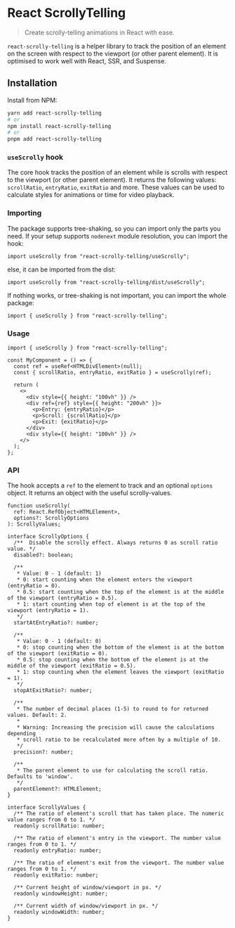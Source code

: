 # React ScrollyTelling

> Create scrolly-telling animations in React with ease.

`react-scrolly-telling` is a helper library to track the position of an element on the screen with respect to the viewport (or other parent element). It is optimised to work well with React, SSR, and Suspense.

## Installation

Install from NPM:

```sh
yarn add react-scrolly-telling
# or
npm install react-scrolly-telling
# or
pnpm add react-scrolly-telling
```

### `useScrolly` hook

The core hook tracks the position of an element while is scrolls with respect to the viewport (or other parent element). It returns the following values: `scrollRatio`, `entryRatio`, `exitRatio` and more. These values can be used to calculate styles for animations or time for video playback.

### Importing

The package supports tree-shaking, so you can import only the parts you need.
If your setup supports `nodenext` module resolution, you can import the hook:

```tsx
import useScrolly from "react-scrolly-telling/useScrolly";
```

else, it can be imported from the dist:

```tsx
import useScrolly from "react-scrolly-telling/dist/useScrolly";
```

If nothing works, or tree-shaking is not important, you can import the whole package:

```tsx
import { useScrolly } from "react-scrolly-telling";
```

### Usage

```tsx
import { useScrolly } from "react-scrolly-telling";

const MyComponent = () => {
  const ref = useRef<HTMLDivElement>(null);
  const { scrollRatio, entryRatio, exitRatio } = useScrolly(ref);

  return (
    <>
      <div style={{ height: "100vh" }} />
      <div ref={ref} style={{ height: "200vh" }}>
        <p>Entry: {entryRatio}</p>
        <p>Scroll: {scrollRatio}</p>
        <p>Exit: {exitRatio}</p>
      </div>
      <div style={{ height: "100vh" }} />
    </>
  );
};
```

### API

The hook accepts a `ref` to the element to track and an optional `options` object. It returns an object with the useful scrolly-values.

```tsx
function useScrolly(
  ref: React.RefObject<HTMLElement>,
  options?: ScrollyOptions
): ScrollyValues;

interface ScrollyOptions {
  /**  Disable the scrolly effect. Always returns 0 as scroll ratio value. */
  disabled?: boolean;

  /**
   * Value: 0 - 1 (default: 1)
   * 0: start counting when the element enters the viewport (entryRatio = 0).
   * 0.5: start counting when the top of the element is at the middle of the viewport (entryRatio = 0.5).
   * 1: start counting when top of element is at the top of the viewport (entryRatio = 1).
   */
  startAtEntryRatio?: number;

  /**
   * Value: 0 - 1 (default: 0)
   * 0: stop counting when the bottom of the element is at the bottom of the viewport (exitRatio = 0).
   * 0.5: stop counting when the bottom of the element is at the middle of the viewport (exitRatio = 0.5).
   * 1: stop counting when the element leaves the viewport (exitRatio = 1).
   */
  stopAtExitRatio?: number;

  /**
   * The number of decimal places (1-5) to round to for returned values. Default: 2.
   *
   * Warning: Increasing the precision will cause the calculations depending
   * scroll ratio to be recalculated more often by a multiple of 10.
   */
  precision?: number;

  /**
   * The parent element to use for calculating the scroll ratio. Defaults to 'window'.
   */
  parentElement?: HTMLElement;
}

interface ScrollyValues {
  /** The ratio of element's scroll that has taken place. The numeric value ranges from 0 to 1. */
  readonly scrollRatio: number;

  /** The ratio of element's entry in the viewport. The number value ranges from 0 to 1. */
  readonly entryRatio: number;

  /** The ratio of element's exit from the viewport. The number value ranges from 0 to 1. */
  readonly exitRatio: number;

  /** Current height of window/viewport in px. */
  readonly windowHeight: number;

  /** Current width of window/viewport in px. */
  readonly windowWidth: number;
}
```
